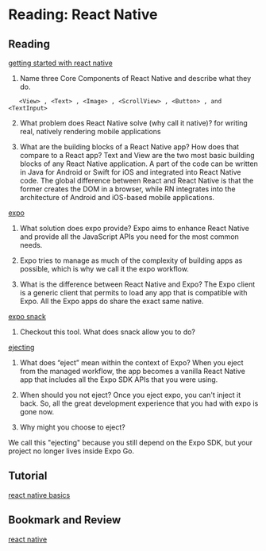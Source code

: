 Reading: React Native
=====================

Reading
-------

[getting started with react native](https://facebook.github.io/react-native/docs/getting-started)

1. Name three Core Components of React Native and describe what they do.

```code
   <View> , <Text> , <Image> , <ScrollView> , <Button> , and <TextInput>
```

2. What problem does React Native solve (why call it native)?
  for writing real, natively rendering mobile applications

3. What are the building blocks of a React Native app? How does that compare to a React app?
  Text and View are the two most basic building blocks of any React Native application.
  A part of the code can be written in Java for Android or Swift for iOS and integrated into React Native code. The global difference between React and React Native is that the former creates the DOM in a browser, while RN integrates into the architecture of Android and iOS-based mobile applications.

[expo](https://expo.io/)

1. What solution does expo provide?
    Expo aims to enhance React Native and provide all the JavaScript APIs you need for the most common needs.

2. Expo tries to manage as much of the complexity of building apps as possible, which is why we call it the expo workflow.

3. What is the difference between React Native and Expo?
  The Expo client is a generic client that permits to load any app that is compatible with Expo. All the Expo apps do share the exact same native.

[expo snack](https://snack.expo.io/)

1. Checkout this tool. What does snack allow you to do?

[ejecting](https://docs.expo.io/versions/latest/expokit/eject)

1. What does “eject” mean within the context of Expo?
  When you eject from the managed workflow, the app becomes a vanilla React Native app that includes all the Expo SDK APIs that you were using.

2. When should you not eject?
    Once you eject expo, you can't inject it back. So, all the great development experience that you had with expo is gone now.

3. Why might you choose to eject?

  We call this "ejecting" because you still depend on the Expo SDK, but your project no longer lives inside Expo Go.

Tutorial
--------

[react native basics](https://facebook.github.io/react-native/docs/tutorial)

Bookmark and Review
-------------------

[react native](https://facebook.github.io/react-native/)